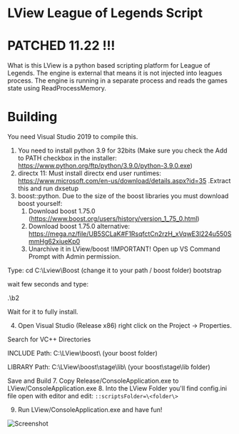 # LView League of Legends Script 
# PATCHED 11.22 !!!
What is this
LView is a python based scripting platform for League of Legends. The engine is external that means it is not injected into leagues process. The engine is running in a separate process and reads the games state using ReadProcessMemory.

# Building

You need Visual Studio 2019 to compile this.
  1. You need to install python 3.9 for 32bits (Make sure you check the Add to PATH checkbox in the installer: https://www.python.org/ftp/python/3.9.0/python-3.9.0.exe)
  2. directx 11: Must install directx end user runtimes: https://www.microsoft.com/en-us/download/details.aspx?id=35 .Extract this and run dxsetup
  3. boost::python. Due to the size of the boost libraries you must download boost yourself:
      1. Download boost 1.75.0 (https://www.boost.org/users/history/version_1_75_0.html) 
      2. Download boost 1.75.0 alternative: https://mega.nz/file/UB5SCLaK#F1RsqfctCn2rzH_xVqwE3l224u550SmmHg62xiueKp0
      3. Unarchive it in LView/boost
  !IMPORTANT! 
  Open up VS Command Prompt with Admin permission.
  
  Type: cd C:\Lview\Boost (change it to your path / boost folder) bootstrap 
  
  wait few seconds and type: 
  
  .\b2
  
  Wait for it to fully install.
  
  
  
  
  4. Open Visual Studio (Release x86) right click on the Project -> Properties.
  
  Search for VC++ Directories
  
  INCLUDE Path: C:\LView\boost\ (your boost folder)
  
  LIBRARY Path: C:\LView\boost\stage\lib\ (your boost\stage\lib folder)
  
  Save and Build
  7. Copy Release/ConsoleApplication.exe to LView/ConsoleApplication.exe
  8. Into the LView Folder you'll find config.ini file open with editor and edit:  `::scriptsFolder=\<folder\>`
 
  9. Run LView/ConsoleApplication.exe and have fun!

  
![Screenshot](https://i.imgur.com/IK9SxKd.png)
